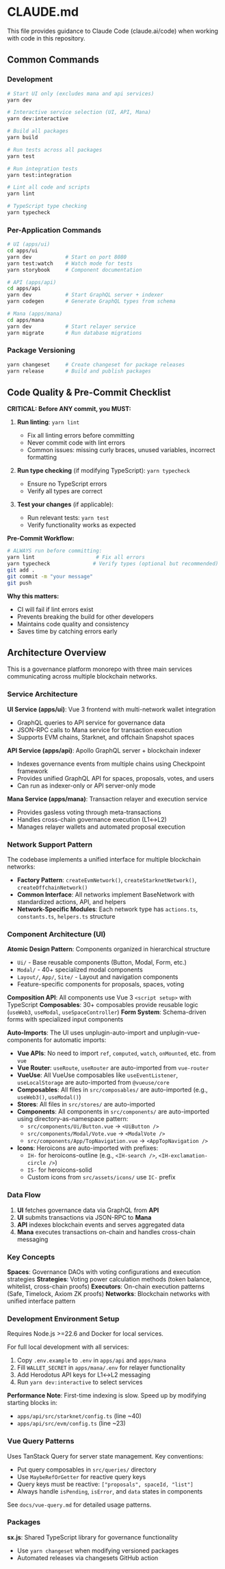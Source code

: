 # CLAUDE.md

This file provides guidance to Claude Code (claude.ai/code) when working with code in this repository.

## Common Commands

### Development
```bash
# Start UI only (excludes mana and api services)
yarn dev

# Interactive service selection (UI, API, Mana)
yarn dev:interactive

# Build all packages
yarn build

# Run tests across all packages
yarn test

# Run integration tests
yarn test:integration

# Lint all code and scripts
yarn lint

# TypeScript type checking
yarn typecheck
```

### Per-Application Commands
```bash
# UI (apps/ui)
cd apps/ui
yarn dev           # Start on port 8080
yarn test:watch    # Watch mode for tests
yarn storybook     # Component documentation

# API (apps/api)
cd apps/api
yarn dev           # Start GraphQL server + indexer
yarn codegen       # Generate GraphQL types from schema

# Mana (apps/mana)
cd apps/mana
yarn dev           # Start relayer service
yarn migrate       # Run database migrations
```

### Package Versioning
```bash
yarn changeset     # Create changeset for package releases
yarn release       # Build and publish packages
```

## Code Quality & Pre-Commit Checklist

**CRITICAL: Before ANY commit, you MUST:**

1. **Run linting**: `yarn lint`
   - Fix all linting errors before committing
   - Never commit code with lint errors
   - Common issues: missing curly braces, unused variables, incorrect formatting

2. **Run type checking** (if modifying TypeScript): `yarn typecheck`
   - Ensure no TypeScript errors
   - Verify all types are correct

3. **Test your changes** (if applicable):
   - Run relevant tests: `yarn test`
   - Verify functionality works as expected

**Pre-Commit Workflow:**
```bash
# ALWAYS run before committing:
yarn lint                    # Fix all errors
yarn typecheck              # Verify types (optional but recommended)
git add .
git commit -m "your message"
git push
```

**Why this matters:**
- CI will fail if lint errors exist
- Prevents breaking the build for other developers
- Maintains code quality and consistency
- Saves time by catching errors early

## Architecture Overview

This is a governance platform monorepo with three main services communicating across multiple blockchain networks.

### Service Architecture

**UI Service (apps/ui)**: Vue 3 frontend with multi-network wallet integration
- GraphQL queries to API service for governance data
- JSON-RPC calls to Mana service for transaction execution
- Supports EVM chains, Starknet, and offchain Snapshot spaces

**API Service (apps/api)**: Apollo GraphQL server + blockchain indexer
- Indexes governance events from multiple chains using Checkpoint framework
- Provides unified GraphQL API for spaces, proposals, votes, and users
- Can run as indexer-only or API server-only mode

**Mana Service (apps/mana)**: Transaction relayer and execution service
- Provides gasless voting through meta-transactions
- Handles cross-chain governance execution (L1↔L2)
- Manages relayer wallets and automated proposal execution

### Network Support Pattern

The codebase implements a unified interface for multiple blockchain networks:

- **Factory Pattern**: `createEvmNetwork()`, `createStarknetNetwork()`, `createOffchainNetwork()`
- **Common Interface**: All networks implement BaseNetwork with standardized actions, API, and helpers
- **Network-Specific Modules**: Each network type has `actions.ts`, `constants.ts`, `helpers.ts` structure

### Component Architecture (UI)

**Atomic Design Pattern**: Components organized in hierarchical structure
- `Ui/` - Base reusable components (Button, Modal, Form, etc.)
- `Modal/` - 40+ specialized modal components
- `Layout/`, `App/`, `Site/` - Layout and navigation components
- Feature-specific components for proposals, spaces, voting

**Composition API**: All components use Vue 3 `<script setup>` with TypeScript
**Composables**: 30+ composables provide reusable logic (`useWeb3`, `useModal`, `useSpaceController`)
**Form System**: Schema-driven forms with specialized input components

**Auto-Imports**: The UI uses unplugin-auto-import and unplugin-vue-components for automatic imports:
- **Vue APIs**: No need to import `ref`, `computed`, `watch`, `onMounted`, etc. from `vue`
- **Vue Router**: `useRoute`, `useRouter` are auto-imported from `vue-router`
- **VueUse**: All VueUse composables like `useEventListener`, `useLocalStorage` are auto-imported from `@vueuse/core`
- **Composables**: All files in `src/composables/` are auto-imported (e.g., `useWeb3()`, `useModal()`)
- **Stores**: All files in `src/stores/` are auto-imported
- **Components**: All components in `src/components/` are auto-imported using directory-as-namespace pattern:
  - `src/components/Ui/Button.vue` → `<UiButton />`
  - `src/components/Modal/Vote.vue` → `<ModalVote />`
  - `src/components/App/TopNavigation.vue` → `<AppTopNavigation />`
- **Icons**: Heroicons are auto-imported with prefixes:
  - `IH-` for heroicons-outline (e.g., `<IH-search />`, `<IH-exclamation-circle />`)
  - `IS-` for heroicons-solid
  - Custom icons from `src/assets/icons/` use `IC-` prefix

### Data Flow

1. **UI** fetches governance data via GraphQL from **API**
2. **UI** submits transactions via JSON-RPC to **Mana** 
3. **API** indexes blockchain events and serves aggregated data
4. **Mana** executes transactions on-chain and handles cross-chain messaging

### Key Concepts

**Spaces**: Governance DAOs with voting configurations and execution strategies
**Strategies**: Voting power calculation methods (token balance, whitelist, cross-chain proofs)
**Executors**: On-chain execution patterns (Safe, Timelock, Axiom ZK proofs)
**Networks**: Blockchain networks with unified interface pattern

### Development Environment Setup

Requires Node.js >=22.6 and Docker for local services.

For full local development with all services:
1. Copy `.env.example` to `.env` in `apps/api` and `apps/mana`
2. Fill `WALLET_SECRET` in `apps/mana/.env` for relayer functionality
3. Add Herodotus API keys for L1↔L2 messaging
4. Run `yarn dev:interactive` to select services

**Performance Note**: First-time indexing is slow. Speed up by modifying starting blocks in:
- `apps/api/src/starknet/config.ts` (line ~40) 
- `apps/api/src/evm/config.ts` (line ~23)

### Vue Query Patterns

Uses TanStack Query for server state management. Key conventions:
- Put query composables in `src/queries/` directory
- Use `MaybeRefOrGetter` for reactive query keys
- Query keys must be reactive: `["proposals", spaceId, "list"]`
- Always handle `isPending`, `isError`, and `data` states in components

See `docs/vue-query.md` for detailed usage patterns.

### Packages

**sx.js**: Shared TypeScript library for governance functionality
- Use `yarn changeset` when modifying versioned packages
- Automated releases via changesets GitHub action